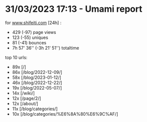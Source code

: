# 31/03/2023 17:13 - Umami report
for www.shifeiti.com [24h] :

 - 429 (-97) page views
 - 123 (-55) uniques
 - 81 (-41) bounces
 - 7h 57' 36'' (-3h 21' 51'') totaltime


top 10 urls:
 - 89x [/]
 - 86x [/blog/2022-12-09/]
 - 58x [/blog/2023-01-12/]
 - 46x [/blog/2022-12-22/]
 - 19x [/blog/2022-05-07/]
 - 14x [/wiki/]
 - 12x [/page/2/]
 - 12x [/about/]
 - 11x [/blog/categories/]
 - 10x [/blog/categories/%E6%8A%80%E6%9C%AF/]


